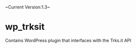 ~Current Version:1.3~

wp_trksit
=========

Contains WordPress plugin that interfaces with the Trks.it API
